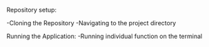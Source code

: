 Repository setup:

-Cloning the Repository
-Navigating to the project directory

Running the Application:
-Running individual function on the terminal

